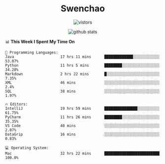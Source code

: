<h1 align="center">Swenchao</h3>

<p align="center">
  <img src="https://visitor-badge.glitch.me/badge?page_id=Swenchao" alt="vistors" />
</p>

<p align="center">
  <img src="https://github-readme-stats.vercel.app/api?username=Swenchao&count_private=true&show_icons=true&theme=vue-dark&hide_title=true" alt="github stats" />
</p>

<!--START_SECTION:waka-->
📊 **This Week I Spent My Time On** 

```text
💬 Programming Languages: 
Java                     17 hrs 11 mins      █████████████░░░░░░░░░░░░   53.07% 
Python                   11 hrs 5 mins       ████████░░░░░░░░░░░░░░░░░   34.28% 
Markdown                 2 hrs 22 mins       █░░░░░░░░░░░░░░░░░░░░░░░░   7.35% 
XML                      46 mins             ░░░░░░░░░░░░░░░░░░░░░░░░░   2.4% 
SQL                      38 mins             ░░░░░░░░░░░░░░░░░░░░░░░░░   1.97%

🔥 Editors: 
IntelliJ                 19 hrs 59 mins      ███████████████░░░░░░░░░░   61.75% 
PyCharm                  11 hrs 26 mins      ████████░░░░░░░░░░░░░░░░░   35.35% 
VS Code                  40 mins             ░░░░░░░░░░░░░░░░░░░░░░░░░   2.07% 
DataGrip                 16 mins             ░░░░░░░░░░░░░░░░░░░░░░░░░   0.83%

💻 Operating System: 
Mac                      32 hrs 22 mins      █████████████████████████   100.0%

```


<!--END_SECTION:waka-->

